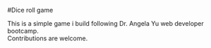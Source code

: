 #Dice roll game

This is a simple game i build following Dr. Angela Yu web developer bootcamp.
</br>
Contributions are welcome.
